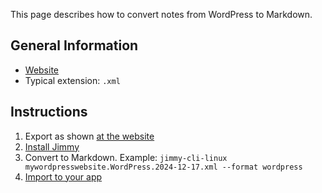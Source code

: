 This page describes how to convert notes from WordPress to Markdown.

## General Information

- [Website](https://wordpress.com/)
- Typical extension: `.xml`

## Instructions

1. Export as shown [at the website](https://wordpress.com/support/export/)
2. [Install Jimmy](../index.md#installation)
3. Convert to Markdown. Example: `jimmy-cli-linux mywordpresswebsite.WordPress.2024-12-17.xml --format wordpress`
4. [Import to your app](../import_instructions.md)
